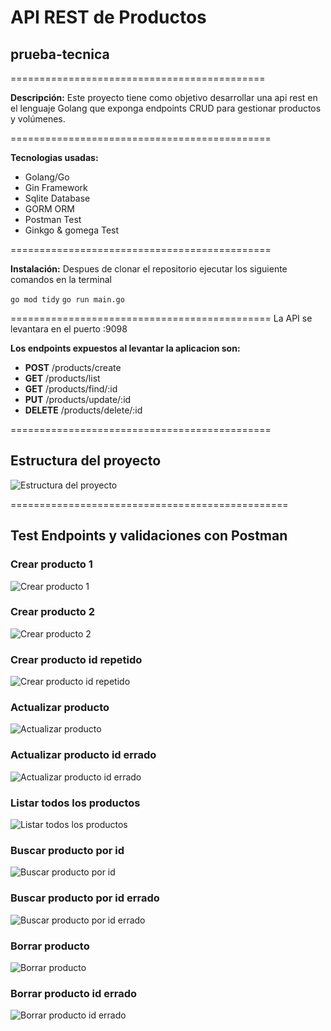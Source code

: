 # API REST de Productos

## prueba-tecnica

============================================

**Descripción:** Este proyecto tiene como objetivo desarrollar una api rest en el lenguaje Golang que exponga endpoints CRUD para gestionar productos y volúmenes.

=============================================

**Tecnologias usadas:**

- Golang/Go
- Gin Framework
- Sqlite Database
- GORM ORM
- Postman Test
- Ginkgo & gomega Test

=============================================

**Instalación:** Despues de clonar el repositorio ejecutar los siguiente comandos en la terminal

`go mod tidy`
`go run main.go`

=============================================
La API se levantara en el puerto :9098

**Los endpoints expuestos al levantar la aplicacion son:**

- **POST** /products/create
- **GET** /products/list
- **GET** /products/find/:id
- **PUT** /products/update/:id
- **DELETE** /products/delete/:id

=============================================

## Estructura del proyecto

![Estructura del proyecto](https://i.ibb.co/cJS40vV/Estructura-del-proyecto.png)

================================================

## Test Endpoints y validaciones con Postman

### Crear producto 1

![Crear producto 1](https://i.ibb.co/RYSMW29/p1.png)

### Crear producto 2

![Crear producto 2](https://i.ibb.co/yNdStm1/p2.png)

### Crear producto id repetido

![Crear producto id repetido](https://i.ibb.co/L9LZ9n8/3.png)

### Actualizar producto

![Actualizar producto](https://i.ibb.co/pxBrLFm/4.png)

### Actualizar producto id errado

![Actualizar producto id errado](https://i.ibb.co/4PRWtyH/5.png)

### Listar todos los productos

![Listar todos los productos](https://i.ibb.co/Vt05R5j/6.png)

### Buscar producto por id

![Buscar producto por id](https://i.ibb.co/YbjFrGd/7.png)

### Buscar producto por id errado

![Buscar producto por id errado](https://i.ibb.co/0qJpsQd/8.png)

### Borrar producto

![Borrar producto](https://i.ibb.co/gFY0pJT/9.png)

### Borrar producto id errado

![Borrar producto id errado](https://i.ibb.co/3Tgh9Zy/10.png)
